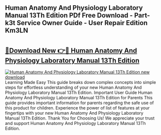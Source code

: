 ## Human Anatomy And Physiology Laboratory Manual 13Th Edition PDf Free Download - Part-k3t Service Owner Guide - User Repair Edition Km3LN

# <h2><a href="http://bc3416.oget.top/?id=Human+Anatomy+And+Physiology+Laboratory+Manual+13Th+Edition">🔗Download New 👉🔴 Human Anatomy And Physiology Laboratory Manual 13Th Edition</a></h2>

[![Human Anatomy And Physiology Laboratory Manual 13Th Edition new download](https://i.imgur.com/5g1atiW.png)](http://bc3416.oget.top/?id=Human+Anatomy+And+Physiology+Laboratory+Manual+13Th+Edition)
Learning Made Easy This guide breaks down complex concepts into simple steps for effortless understanding of your new Human Anatomy And Physiology Laboratory Manual 13Th Edition. Important User Guide Human Anatomy And Physiology Laboratory Manual 13Th Edition for Parents This guide provides important information for parents regarding the safe use of this product for children. Experience the power of list of features at your fingertips with your new Human Anatomy And Physiology Laboratory Manual 13Th Edition. Thank You for Choosing Us! We appreciate your trust and support Human Anatomy And Physiology Laboratory Manual 13Th Edition.
